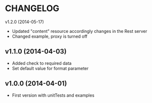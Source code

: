 CHANGELOG
=========
v1.2.0 (2014-05-17)
* Updated "content" resource accordingly changes in the Rest server
* Changed example, proxy is turned off

v1.1.0 (2014-04-03)
-------------------
* Added check to required data
* Set default value for format parameter 

v1.0.0 (2014-04-01)
-------------------
* First version with unitTests and examples
